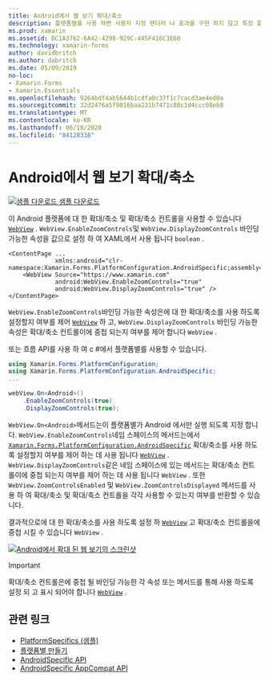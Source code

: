 ```yaml
---
title: Android에서 웹 보기 확대/축소
description: 플랫폼별를 사용 하면 사용자 지정 렌더러 나 효과를 구현 하지 않고 특정 플랫폼 에서만 사용할 수 있는 기능을 사용할 수 있습니다. 이 문서에서는 웹 보기에서 확대/축소를 사용 하도록 설정 하는 Android 플랫폼 관련 기능을 사용 하는 방법을 설명 합니다.
ms.prod: xamarin
ms.assetid: DC1A3762-6A42-4298-929C-445F416C3E60
ms.technology: xamarin-forms
author: davidbritch
ms.author: dabritch
ms.date: 05/09/2019
no-loc:
- Xamarin.Forms
- Xamarin.Essentials
ms.openlocfilehash: 9264bdf4ab5644b1cdfa0c37f1c7cacd3ae4ed0a
ms.sourcegitcommit: 32d2476a5f9016baa231b7471c88c1d4ccc08eb8
ms.translationtype: MT
ms.contentlocale: ko-KR
ms.lasthandoff: 06/18/2020
ms.locfileid: "84128338"
---
```

# <a name="webview-zoom-on-android"></a>Android에서 웹 보기 확대/축소

[![샘플 다운로드](~/media/shared/download.png) 샘플 다운로드](https://docs.microsoft.com/samples/xamarin/xamarin-forms-samples/userinterface-platformspecifics)

이 Android 플랫폼에 대 한 확대/축소 및 확대/축소 컨트롤을 사용할 수 있습니다 [`WebView`](xref:Xamarin.Forms.WebView) . `WebView.EnableZoomControls`및 `WebView.DisplayZoomControls` 바인딩 가능한 속성을 값으로 설정 하 여 XAML에서 사용 됩니다 `boolean` .

```xaml
<ContentPage ...
             xmlns:android="clr-namespace:Xamarin.Forms.PlatformConfiguration.AndroidSpecific;assembly=Xamarin.Forms.Core">
    <WebView Source="https://www.xamarin.com"
             android:WebView.EnableZoomControls="true"
             android:WebView.DisplayZoomControls="true" />
</ContentPage>
```

`WebView.EnableZoomControls`바인딩 가능한 속성은에 대 한 확대/축소를 사용 하도록 설정할지 여부를 제어 [`WebView`](xref:Xamarin.Forms.WebView) 하 고, `WebView.DisplayZoomControls` 바인딩 가능한 속성은 확대/축소 컨트롤이에 중첩 되는지 여부를 제어 합니다 `WebView` .

또는 흐름 API를 사용 하 여 c #에서 플랫폼별를 사용할 수 있습니다.

```csharp
using Xamarin.Forms.PlatformConfiguration;
using Xamarin.Forms.PlatformConfiguration.AndroidSpecific;
...

webView.On<Android>()
    .EnableZoomControls(true)
    .DisplayZoomControls(true);
```

`WebView.On<Android>`메서드는이 플랫폼별가 Android 에서만 실행 되도록 지정 합니다. `WebView.EnableZoomControls`네임 스페이스의 메서드는에서 [`Xamarin.Forms.PlatformConfiguration.AndroidSpecific`](xref:Xamarin.Forms.PlatformConfiguration.AndroidSpecific) 확대/축소를 사용 하도록 설정할지 여부를 제어 하는 데 사용 됩니다 [`WebView`](xref:Xamarin.Forms.WebView) . `WebView.DisplayZoomControls`같은 네임 스페이스에 있는 메서드는 확대/축소 컨트롤이에 중첩 되는지 여부를 제어 하는 데 사용 됩니다 `WebView` . 또한 `WebView.ZoomControlsEnabled` 및 `WebView.ZoomControlsDisplayed` 메서드를 사용 하 여 확대/축소 및 확대/축소 컨트롤을 각각 사용할 수 있는지 여부를 반환할 수 있습니다.

결과적으로에 대 한 확대/축소를 사용 하도록 설정 하 [`WebView`](xref:Xamarin.Forms.WebView) 고 확대/축소 컨트롤을에 중첩 시킬 수 있습니다 `WebView` .

[![Android에서 확대 된 웹 보기의 스크린샷](webview-zoom-controls-images/webview-zoom.png "확대/축소 웹 보기")](webview-zoom-controls-images/webview-zoom-large.png#lightbox "확대/축소 웹 보기")

> [!IMPORTANT]
> 확대/축소 컨트롤은에 중첩 될 바인딩 가능한 각 속성 또는 메서드를 통해 사용 하도록 설정 되 고 표시 되어야 합니다 [`WebView`](xref:Xamarin.Forms.WebView) .

## <a name="related-links"></a>관련 링크

- [PlatformSpecifics (샘플)](https://docs.microsoft.com/samples/xamarin/xamarin-forms-samples/userinterface-platformspecifics)
- [플랫폼별 만들기](~/xamarin-forms/platform/platform-specifics/index.md#creating-platform-specifics)
- [AndroidSpecific API](xref:Xamarin.Forms.PlatformConfiguration.AndroidSpecific)
- [AndroidSpecific AppCompat API](xref:Xamarin.Forms.PlatformConfiguration.AndroidSpecific.AppCompat)
